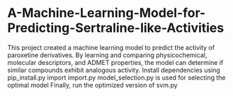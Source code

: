 # A-Machine-Learning-Model-for-Predicting-Sertraline-like-Activities
This project created a machine learning model to predict the activity of paroxetine derivatives. By learning and comparing physicochemical, molecular descriptors, and ADMET properties, the model can determine if similar compounds exhibit analogous activity.
Install dependencies using pip_install.py
import import.py
model_selection.py is used for selecting the optimal model
Finally, run the optimized version of svm.py
